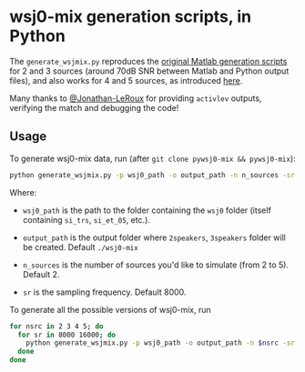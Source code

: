 # wsj0-mix generation scripts, in Python
The `generate_wsjmix.py` reproduces the 
[original Matlab generation scripts](https://www.merl.com/demos/deep-clustering/) for 
2 and 3 sources (around 70dB SNR between Matlab and Python output files), 
and also works for 4 and 5 sources, as introduced [here](https://enk100.github.io/speaker_separation).

Many thanks to [@Jonathan-LeRoux](https://github.com/Jonathan-LeRoux) for providing `activlev` outputs, 
verifying the match and debugging the code!

## Usage
To generate wsj0-mix data, run (after `git clone pywsj0-mix && pywsj0-mix`):
```bash
python generate_wsjmix.py -p wsj0_path -o output_path -n n_sources -sr sr
```
Where: 
- `wsj0_path` is the path to the folder containing the `wsj0` folder 
  (itself containing `si_trs`, `si_et_05`, etc.).
  
- `output_path` is the output folder where `2speakers`, `3speakers` folder will be created. 
Default `./wsj0-mix`

- `n_sources` is the number of sources you'd like to simulate (from 2 to 5). Default 2.

- `sr` is the sampling frequency. Default 8000.

To generate all the possible versions of wsj0-mix, run
```bash
for nsrc in 2 3 4 5; do
  for sr in 8000 16000; do
    python generate_wsjmix.py -p wsj0_path -o output_path -n $nsrc -sr $sr
  done
done
```
